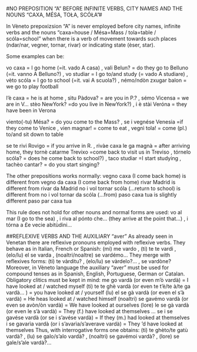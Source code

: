 #NO PREPOSITION “A” BEFORE INFINITE VERBS,
CITY NAMES AND THE NOUNS “CAXA, MÉSA, TOŁA, SCÓŁA”#

In Vèneto prepoxizsion “A” is never employed before city names, infinite verbs and the nouns
“caxa=house / Mésa=Mass / tola=table / scóla=school” when there is a verb of movement
towards such places (ndar/nar, vegner, tornar, rivar) or indicating state (èser, star).

Some examples can be:

vo caxa = I go home (=it. vado A casa) , vali Belun? = do they go to Belluno (=it. vanno A
Belluno?) , vo studiar = I go to/and study (= vado A studiare) , vèto scóla = I go to school
(=it. vai A scuola?) , némo/ndòn zxugar balon = we go to play football

l’è caxa = he is at home , sìtu Pàdova? = are you in P.? , sémo Vicensa = we are in V...
stèo NewYork? =do you live in NewYork?) , i è stài Veróna = they have been in Verona

viento(-tu) Mésa? = do you come to the Mass? , se i vegnése Venesia =if they come to
Venice , vien magnar! = come to eat , vegnì tola! = come (pl.) to/and sit down to table

se te rivi Rovigo = if you arrive in R. , rivàe caxa le ga magnà = after arriving home, they
tornè catarme Trevixo =come back to visit us in Treviso , tórnelo scóla? = does he come
back to school?) , taco studiar =I start studying , tachèo cantar? = do you start singing?

The other prepositions works normally:
vegno caxa (I come back home) is different from vegno da caxa (I come back from home)
rivar Madrid is different from rivar da Madrid
no i vol tornar scóla (...return to school) is different from no i vol tornar da scóla (...from)
paso caxa tua is slightly different paso par caxa tua

This rule does not hold for other nouns and normal forms are used: vo al mar (I go to the
sea) , i riva al pónto che... (they arrive at the point that...) , i tórna a £e vecie abitùdini...

##REFLEXIVE VERBS AND THE AUXILIARY “aver”
As already seen in Venetan there are reflexive pronouns employed with reflexive verbs. They
behave as in Italian, French or Spanish: (mi) me vardo , (ti) te te vardi , (elo/lu) el se
varda , (noaltri/noaltre) se vardémo...
They merge with reflexives forms: (ti) te vàrditu? , (elo/lu) se vàrdelo?... , se vardòne?
Moreover, in Vèneto language the auxiliary “aver” must be used for compound tenses as in
Spanish, English, Portuguese, German or Catalan. Obligatory clitics must be kept in mind:
me go vardà (or even m’ò vardà) = I have looked at / watched myself
(ti) te te ghè vardà (or even te t’è/te à/te ga vardà... ) = you have looked at / yourself
(lu) el se gà vardà (or even el s’à vardà) = He heas looked at / watched himself
(noaltri) se gavémo vardà (or even se avòn/òn vardà) = We have looked at ourselves
(lore) le se gà vardà (or even le s’à vardà) = They (f.) have looked at themselves
...
se i se gavése vardà (or se i s’avése vardà) = If they (m.) had looked at themselves
i se gavarìa vardà (or i s’avarìa/s’averave vardà) = They ’d have looked at themselves
Thus, with interrogative forms one obtains: (ti) te ghèto/te gatù vardà? , (lu) se
galo/s’alo vardà? , (noaltri) se gavémoi vardà? , (lore) se gale/s’ale vardà?...